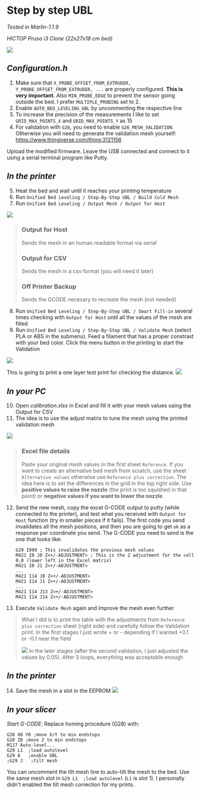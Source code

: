 # Step by step UBL
_Tested in Marlin-1.1.9_

_HICTOP Prusa i3 Clone (22x27x18 cm bed)_

![](img/calibration.PNG)

## _Configuration.h_
1) Make sure that `X_PROBE_OFFSET_FROM_EXTRUDER, Y_PROBE_OFFSET_FROM_EXTRUDER, ...` are properly configured. **This is very important**. Also `MIN_PROBE_EDGE` to prevent the sensor going outside the bed. I prefer `MULTIPLE_PROBING` set to 2. 
2) Enable `AUTO_BED_LEVELING_UBL` by uncommenting the respective line
3) To increase the precision of the measurements I like to set `GRID_MAX_POINTS_X` and `GRID_MAX_POINTS_Y` as 15
4) For validation with `G26`, you need to enable `G26_MESH_VALIDATION`. Otherwise you will need to generate the validation mesh yourself: https://www.thingiverse.com/thing:3121156

Upload the modified firmware. Leave the USB connected and connect to it using a serial terminal program like Putty.

## _In the printer_
5) Heat the bed and wait until it reaches your printing temperature
6) Run `Unified Bed Leveling / Step-By-Step UBL / Build Cold Mesh`
7) Run `Unified Bed Leveling / Output Mesh / Output for Host`

![](img/output.PNG)

> ### Output for Host
> Sends the mesh in an human readable format via serial
>
> ### Output for CSV
> Sends the mesh in a csv format (you will need it later)
>
> ### Off Printer Backup
> Sends the GCODE necesary to recreate the mesh (not needed)

8) Run `Unified Bed Leveling / Step-By-Step UBL / Smart Fill-in` several times checking with `Output for Host` until all the values of the mesh are filled
9) Run `Unified Bed Leveling / Step-By-Step UBL / Validate Mesh` (select PLA or ABS in the submenu). Feed a filament that has a proper constrast with your bed color. Click the menu button in the printing to start the Validation

![](img/validate.PNG)

This is going to print a one layer test print for checking the distance.
![](img/bed.PNG)

## _In your PC_

10) Open _calibration.xlsx_ in Excel and fill it with your mesh values using the Output for CSV
11) The idea is to use the adjust matrix to tune the mesh using the printed validation mesh

![](img/excel.PNG)

>### Excel file details
>
>Paste your original mesh values in the first sheet `Reference`. If you want to create an alternative bed mesh from scratch, use the sheet `Alternative values` otherwise use `Reference plus correction`. The idea here is to set the differences in the grid in the top right side. 
>Use **positive values to raise the nozzle** (the print is too squished in that point) or **negative values if you want to lower the nozzle**.

12) Send the new mesh, copy the excel G-CODE output to putty (while connected to the printer), and test what you received with `Output for Host` function (try in smaller pieces if it fails). The first code you send invalidates all the mesh positions, and then you are going to get `ok` as a response per coordinate you send. The G-CODE you need to send is the one that looks like:

        G29 I999 ; This invalidates the previous mesh values
        M421 I0 J0 Z<+/-ADJUSTMENT> ; This is the Z adjustment for the cell 0,0 (lower left in the Excel matrix)
        M421 I0 J1 Z<+/-ADJUSTMENT>
        ...
        M421 I14 J0 Z<+/-ADJUSTMENT>
        M421 I14 J1 Z<+/-ADJUSTMENT>
        ...
        M421 I14 J13 Z<+/-ADJUSTMENT>
        M421 I14 J14 Z<+/-ADJUSTMENT>

13) Execute `Validate Mesh` again and improve the mesh even further

>What I did is to print the table with the adjustments from `Reference plus correction` sheet (right side) and carefully follow the Validation print. In the first stages I just wrote + or - depending if I wanted +0.1 or -0.1 near the field
>
>![](img/excel2.PNG)
>In the later stages (after the second validation, I just adjusted the values by 0.05). After 3 loops, everything was acceptable enough

## _In the printer_
14) Save the mesh in a slot in the EEPROM
![](img/save.PNG)

## _In your slicer_

_Start G-CODE_: Replace homing procedure (G28) with:

    G28 X0 Y0 ;move X/Y to min endstops
    G28 Z0 ;move Z to min endstops
    M117 Auto-level...
    G29 L1  ;load autolevel
    G29 A   ;enable UBL
    ;G29 J   ;tilt mesh

You can uncomment the tilt mesh line to auto-tilt the mesh to the bed. Use the same mesh slot in `G29 L1  ;load autolevel` (`L1` is slot 1). I personally didn't enabled the tilt mesh correction for my prints.
